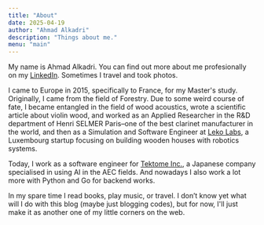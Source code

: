 ```yaml
---
title: "About"
date: 2025-04-19
author: "Ahmad Alkadri"
description: "Things about me."
menu: "main"
---
```


My name is Ahmad Alkadri. You can find out more about me profesionally
on my [LinkedIn](https://linkedin.com/in/alkadri). Sometimes I travel and took photos.

I came to Europe in 2015, specifically to France,
for my Master's study. Originally, I came from the field of Forestry.
Due to some weird course of fate, I became entangled in the field of wood acoustics,
wrote a scientific article about violin wood, and worked as an Applied Researcher
in the R&D department of Henri SELMER Paris–one of the best clarinet manufacturer
in the world, and then as a Simulation and Software Engineer at [Leko Labs](https://lekolabs.com),
a Luxembourg startup focusing on building wooden houses with robotics systems.

Today, I work as a software engineer for [Tektome Inc.](https://tektome.com), a Japanese
company specialised in using AI in the AEC fields. And nowadays I also work a lot more 
with Python and Go for backend works. 

In my spare time I read books, play music, or travel.
I don’t know yet what will I do with this blog (maybe just blogging codes), but for now,
I'll just make it as another one of my little corners on the web.
